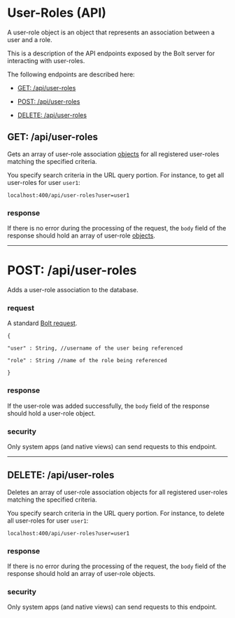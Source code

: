 # User-Roles \(API\)

A user-role object is an object that represents an association between a user and a role.

This is a description of the API endpoints exposed by the Bolt server for interacting with user-roles.

The following endpoints are described here:

* [GET: \/api\/user-roles](#get-apiuser-roles)

* [POST: \/api\/user-roles](#post-apiuser-roles)

* [DELETE: \/api\/user-roles](#delete-apiuser-roles)

## GET: \/api\/user-roles

Gets an array of user-role association [objects](/objects.md) for all registered user-roles matching the specified criteria.

You specify search criteria in the URL query portion. For instance, to get all user-roles for user `user1`:

`localhost:400/api/user-roles?user=user1`

### response

If there is no error during the processing of the request, the `body` field of the response should hold an array of user-role [objects](objects.md).

---

# POST: \/api\/user-roles

Adds a user-role association to the database.

### request

A standard [Bolt request](bolt-request.md).

`{`

`"user" : String, //username of the user being referenced`

`"role" : String //name of the role being referenced`

`}`

### response

If the user-role was added successfully, the `body` field of the response should hold a user-role object.

### security

Only system apps \(and native views\) can send requests to this endpoint.

---

## DELETE: \/api\/user-roles

Deletes an array of user-role association objects for all registered user-roles matching the specified criteria.

You specify search criteria in the URL query portion. For instance, to delete all user-roles for user `user1`:

`localhost:400/api/user-roles?user=user1`

### response

If there is no error during the processing of the request, the `body` field of the response should hold an array of user-role objects.

### security

Only system apps \(and native views\) can send requests to this endpoint.


